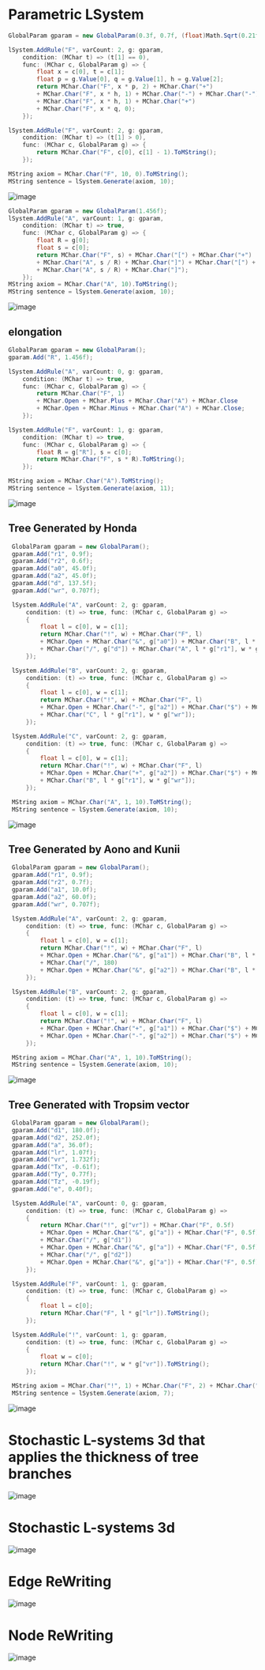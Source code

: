 
# Parametric LSystem

```C#
GlobalParam gparam = new GlobalParam(0.3f, 0.7f, (float)Math.Sqrt(0.21f));

lSystem.AddRule("F", varCount: 2, g: gparam,
    condition: (MChar t) => (t[1] == 0),
    func: (MChar c, GlobalParam g) => {
        float x = c[0], t = c[1];
        float p = g.Value[0], q = g.Value[1], h = g.Value[2];
        return MChar.Char("F", x * p, 2) + MChar.Char("+")
        + MChar.Char("F", x * h, 1) + MChar.Char("-") + MChar.Char("-")
        + MChar.Char("F", x * h, 1) + MChar.Char("+")
        + MChar.Char("F", x * q, 0);
    });

lSystem.AddRule("F", varCount: 2, g: gparam, 
    condition: (MChar t) => (t[1] > 0),
    func: (MChar c, GlobalParam g) => {
        return MChar.Char("F", c[0], c[1] - 1).ToMString();
    });

MString axiom = MChar.Char("F", 10, 0).ToMString();
MString sentence = lSystem.Generate(axiom, 10);
```
![image](https://github.com/mekjh12/LSystem-Parametric/assets/122244587/14c0a22f-3a6a-4dd7-8e65-cb7801e2eb4a)

```C#
GlobalParam gparam = new GlobalParam(1.456f);
lSystem.AddRule("A", varCount: 1, g: gparam,
    condition: (MChar t) => true,
    func: (MChar c, GlobalParam g) => {
        float R = g[0];
        float s = c[0];
        return MChar.Char("F", s) + MChar.Char("[") + MChar.Char("+")
        + MChar.Char("A", s / R) + MChar.Char("]") + MChar.Char("[") + MChar.Char("-")
        + MChar.Char("A", s / R) + MChar.Char("]");
    });
MString axiom = MChar.Char("A", 10).ToMString();
MString sentence = lSystem.Generate(axiom, 10);
```
![image](https://github.com/mekjh12/LSystem-Parametric/assets/122244587/367a1d2b-a77f-41d2-a84d-c1a978efa01a)

## elongation
```c#
GlobalParam gparam = new GlobalParam();
gparam.Add("R", 1.456f);

lSystem.AddRule("A", varCount: 0, g: gparam,
    condition: (MChar t) => true,
    func: (MChar c, GlobalParam g) => {
        return MChar.Char("F", 1) 
        + MChar.Open + MChar.Plus + MChar.Char("A") + MChar.Close 
        + MChar.Open + MChar.Minus + MChar.Char("A") + MChar.Close;
    });

lSystem.AddRule("F", varCount: 1, g: gparam,
    condition: (MChar t) => true,
    func: (MChar c, GlobalParam g) => {
        float R = g["R"], s = c[0];
        return MChar.Char("F", s * R).ToMString();
    });

MString axiom = MChar.Char("A").ToMString();
MString sentence = lSystem.Generate(axiom, 11);
```
![image](https://github.com/mekjh12/LSystem-Parametric/assets/122244587/d5955f49-bece-4ed1-92a9-d2df1f052569)

## Tree Generated by Honda
```c#
 GlobalParam gparam = new GlobalParam();
 gparam.Add("r1", 0.9f);
 gparam.Add("r2", 0.6f);
 gparam.Add("a0", 45.0f);
 gparam.Add("a2", 45.0f);
 gparam.Add("d", 137.5f);
 gparam.Add("wr", 0.707f);

 lSystem.AddRule("A", varCount: 2, g: gparam,
     condition: (t) => true, func: (MChar c, GlobalParam g) =>
     { 
         float l = c[0], w = c[1];
         return MChar.Char("!", w) + MChar.Char("F", l)
         + MChar.Open + MChar.Char("&", g["a0"]) + MChar.Char("B", l * g["r2"], w * g["wr"]) + MChar.Close
         + MChar.Char("/", g["d"]) + MChar.Char("A", l * g["r1"], w * g["wr"]);
     });

 lSystem.AddRule("B", varCount: 2, g: gparam,
     condition: (t) => true, func: (MChar c, GlobalParam g) =>
     {
         float l = c[0], w = c[1];
         return MChar.Char("!", w) + MChar.Char("F", l)
         + MChar.Open + MChar.Char("-", g["a2"]) + MChar.Char("$") + MChar.Char("C", l * g["r2"], w * g["wr"]) + MChar.Close
         + MChar.Char("C", l * g["r1"], w * g["wr"]);
     });

 lSystem.AddRule("C", varCount: 2, g: gparam,
     condition: (t) => true, func: (MChar c, GlobalParam g) =>
     {
         float l = c[0], w = c[1];
         return MChar.Char("!", w) + MChar.Char("F", l)
         + MChar.Open + MChar.Char("+", g["a2"]) + MChar.Char("$") + MChar.Char("B", l * g["r2"], w * g["wr"]) + MChar.Close
         + MChar.Char("B", l * g["r1"], w * g["wr"]);
     });

 MString axiom = MChar.Char("A", 1, 10).ToMString();
 MString sentence = lSystem.Generate(axiom, 10);
```
![image](https://github.com/mekjh12/LSystem-Parametric/assets/122244587/171c36cc-ef93-4bf3-b377-e0c73f30bc40)


## Tree Generated by Aono and Kunii
```c#
 GlobalParam gparam = new GlobalParam();
 gparam.Add("r1", 0.9f);
 gparam.Add("r2", 0.7f);
 gparam.Add("a1", 10.0f);
 gparam.Add("a2", 60.0f);
 gparam.Add("wr", 0.707f);

 lSystem.AddRule("A", varCount: 2, g: gparam,
     condition: (t) => true, func: (MChar c, GlobalParam g) =>
     {
         float l = c[0], w = c[1];
         return MChar.Char("!", w) + MChar.Char("F", l)
         + MChar.Open + MChar.Char("&", g["a1"]) + MChar.Char("B", l * g["r1"], w * g["wr"]) + MChar.Close
         + MChar.Char("/", 180)
         + MChar.Open + MChar.Char("&", g["a2"]) + MChar.Char("B", l * g["r2"], w * g["wr"]) + MChar.Close;
     });

 lSystem.AddRule("B", varCount: 2, g: gparam,
     condition: (t) => true, func: (MChar c, GlobalParam g) =>
     {
         float l = c[0], w = c[1];
         return MChar.Char("!", w) + MChar.Char("F", l)
         + MChar.Open + MChar.Char("+", g["a1"]) + MChar.Char("$") + MChar.Char("B", l * g["r1"], w * g["wr"]) + MChar.Close
         + MChar.Open + MChar.Char("-", g["a2"]) + MChar.Char("$") + MChar.Char("B", l * g["r2"], w * g["wr"]) + MChar.Close;
     });

 MString axiom = MChar.Char("A", 1, 10).ToMString();
 MString sentence = lSystem.Generate(axiom, 10);
```
![image](https://github.com/mekjh12/LSystem-Parametric/assets/122244587/d63c863c-423d-4eaf-b059-ecca7c799e25)

## Tree Generated with Tropsim vector
```c#
 GlobalParam gparam = new GlobalParam();
 gparam.Add("d1", 180.0f);
 gparam.Add("d2", 252.0f);
 gparam.Add("a", 36.0f);
 gparam.Add("lr", 1.07f);
 gparam.Add("vr", 1.732f);
 gparam.Add("Tx", -0.61f);
 gparam.Add("Ty", 0.77f);
 gparam.Add("Tz", -0.19f);
 gparam.Add("e", 0.40f);

 lSystem.AddRule("A", varCount: 0, g: gparam,
     condition: (t) => true, func: (MChar c, GlobalParam g) =>
     {
         return MChar.Char("!", g["vr"]) + MChar.Char("F", 0.5f)
         + MChar.Open + MChar.Char("&", g["a"]) + MChar.Char("F", 0.5f) + MChar.Char("A") + MChar.Close
         + MChar.Char("/", g["d1"])
         + MChar.Open + MChar.Char("&", g["a"]) + MChar.Char("F", 0.5f) + MChar.Char("A") + MChar.Close
         + MChar.Char("/", g["d2"])
         + MChar.Open + MChar.Char("&", g["a"]) + MChar.Char("F", 0.5f) + MChar.Char("A") + MChar.Close;
     });

 lSystem.AddRule("F", varCount: 1, g: gparam,
     condition: (t) => true, func: (MChar c, GlobalParam g) =>
     {
         float l = c[0];
         return MChar.Char("F", l * g["lr"]).ToMString();
     });

 lSystem.AddRule("!", varCount: 1, g: gparam,
     condition: (t) => true, func: (MChar c, GlobalParam g) =>
     {
         float w = c[0];
         return MChar.Char("!", w * g["vr"]).ToMString();
     });

 MString axiom = MChar.Char("!", 1) + MChar.Char("F", 2) + MChar.Char("/", 45) + MChar.A;
 MString sentence = lSystem.Generate(axiom, 7);
```

![image](https://github.com/mekjh12/LSystem-Parametric/assets/122244587/86b079f0-e554-4945-87cf-096b947561bc)

# Stochastic L-systems 3d that applies the thickness of tree branches

![image](https://github.com/mekjh12/LSystem-Stochastic/assets/122244587/15855fb1-b79b-43c2-b2cf-ab6c8c09eb1d)

# Stochastic L-systems 3d

![image](https://github.com/mekjh12/LSystem/assets/122244587/a21dbfcd-bd57-49bc-8867-411d06a68891)

# Edge ReWriting

![image](https://github.com/mekjh12/LSystem/assets/122244587/4d599def-9a53-4d15-952e-0a3c5916779c)

# Node ReWriting

![image](https://github.com/mekjh12/LSystem/assets/122244587/84b6572d-2454-4a52-bba2-6b6c452440cc)
